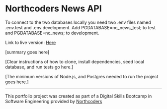 # Northcoders News API

To connect to the two databases locally you need two .env files named .env.test and .env.development.
Add PGDATABASE=nc_news_test; to test and PGDATABASE=nc_news; to development.

Link to live version: [Here](https://first-project-my3j.onrender.com)

[summary goes here]

[Clear instructions of how to clone, install dependencies, seed local database, and run tests go here.]

[The minimum versions of Node.js, and Postgres needed to run the project goes here.]

---

This portfolio project was created as part of a Digital Skills Bootcamp in Software Engineering provided by [Northcoders](https://northcoders.com/)
